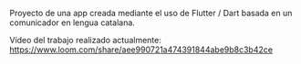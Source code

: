 
Proyecto de una app creada mediante el uso de Flutter / Dart basada en un comunicador en lengua catalana.

Vídeo del trabajo realizado actualmente:
https://www.loom.com/share/aee990721a474391844abe9b8c3b42ce
